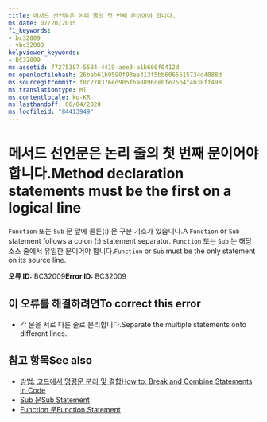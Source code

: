 ```yaml
---
title: 메서드 선언문은 논리 줄의 첫 번째 문이어야 합니다.
ms.date: 07/20/2015
f1_keywords:
- bc32009
- vbc32009
helpviewer_keywords:
- BC32009
ms.assetid: 77275387-5584-4419-aee3-a1b600f0412d
ms.openlocfilehash: 26bab61b9590f93ee313f5bb6065515734d4088d
ms.sourcegitcommit: f8c270376ed905f6a8896ce0fe25b4f4b38ff498
ms.translationtype: MT
ms.contentlocale: ko-KR
ms.lasthandoff: 06/04/2020
ms.locfileid: "84413949"
---
```

# <a name="method-declaration-statements-must-be-the-first-on-a-logical-line"></a><span data-ttu-id="8fe2c-102">메서드 선언문은 논리 줄의 첫 번째 문이어야 합니다.</span><span class="sxs-lookup"><span data-stu-id="8fe2c-102">Method declaration statements must be the first on a logical line</span></span>
<span data-ttu-id="8fe2c-103">`Function` 또는 `Sub` 문 앞에 콜론(:) 문 구분 기호가 있습니다.</span><span class="sxs-lookup"><span data-stu-id="8fe2c-103">A `Function` or `Sub` statement follows a colon (:) statement separator.</span></span> <span data-ttu-id="8fe2c-104">`Function` 또는 `Sub` 는 해당 소스 줄에서 유일한 문이어야 합니다.</span><span class="sxs-lookup"><span data-stu-id="8fe2c-104">`Function` or `Sub` must be the only statement on its source line.</span></span>  
  
 <span data-ttu-id="8fe2c-105">**오류 ID:** BC32009</span><span class="sxs-lookup"><span data-stu-id="8fe2c-105">**Error ID:** BC32009</span></span>  
  
## <a name="to-correct-this-error"></a><span data-ttu-id="8fe2c-106">이 오류를 해결하려면</span><span class="sxs-lookup"><span data-stu-id="8fe2c-106">To correct this error</span></span>  
  
- <span data-ttu-id="8fe2c-107">각 문을 서로 다른 줄로 분리합니다.</span><span class="sxs-lookup"><span data-stu-id="8fe2c-107">Separate the multiple statements onto different lines.</span></span>  
  
## <a name="see-also"></a><span data-ttu-id="8fe2c-108">참고 항목</span><span class="sxs-lookup"><span data-stu-id="8fe2c-108">See also</span></span>

- [<span data-ttu-id="8fe2c-109">방법: 코드에서 명령문 분리 및 결합</span><span class="sxs-lookup"><span data-stu-id="8fe2c-109">How to: Break and Combine Statements in Code</span></span>](../programming-guide/program-structure/how-to-break-and-combine-statements-in-code.md)
- [<span data-ttu-id="8fe2c-110">Sub 문</span><span class="sxs-lookup"><span data-stu-id="8fe2c-110">Sub Statement</span></span>](../language-reference/statements/sub-statement.md)
- [<span data-ttu-id="8fe2c-111">Function 문</span><span class="sxs-lookup"><span data-stu-id="8fe2c-111">Function Statement</span></span>](../language-reference/statements/function-statement.md)
